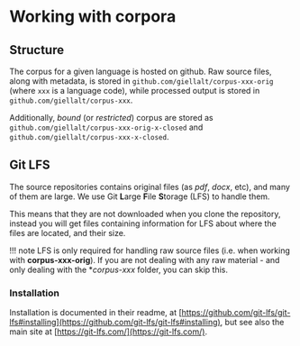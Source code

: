 # Working with corpora

## Structure

The corpus for a given language is hosted on github. Raw source files, along
with metadata, is stored in `github.com/giellalt/corpus-xxx-orig` (where `xxx`
is a language code), while processed output is stored in
`github.com/giellalt/corpus-xxx`.

Additionally, *bound* (or *restricted*) corpus are stored as 
`github.com/giellalt/corpus-xxx-orig-x-closed` and `github.com/giellalt/corpus-xxx-x-closed`.

## Git LFS

The source repositories contains original files (as *pdf*, *docx*, etc),
and many of them are large. We use Git **L**arge **F**ile **S**torage (LFS) to
handle them.

This means that they are not downloaded when you clone the repository, instead
you will get files containing information for LFS about where the files are
located, and their size.

!!! note
    LFS is only required for handling raw source files (i.e. when working with
    **corpus-xxx-orig**). If you are not dealing with any raw material - and
    only dealing with the **corpus-xxx* folder, you can skip this.

### Installation

Installation is documented in their readme, at [https://github.com/git-lfs/git-lfs#installing](https://github.com/git-lfs/git-lfs#installing), but see also the main site at [https://git-lfs.com/](https://git-lfs.com/).

